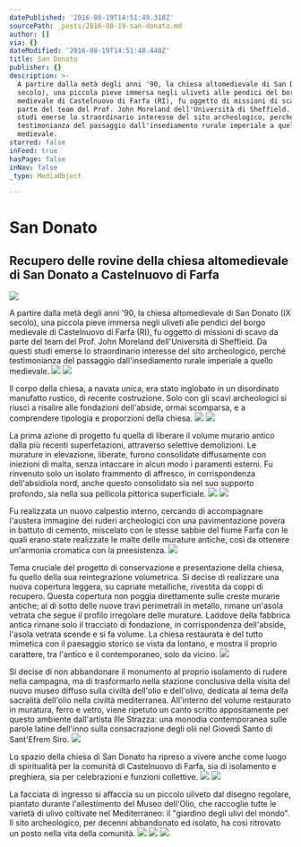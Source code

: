 ```yaml
---
datePublished: '2016-08-19T14:51:49.318Z'
sourcePath: _posts/2016-08-19-san-donato.md
author: []
via: {}
dateModified: '2016-08-19T14:51:48.448Z'
title: San Donato
publisher: {}
description: >-
  A partire dalla metà degli anni '90, la chiesa altomedievale di San Donato (IX
  secolo), una piccola pieve immersa negli uliveti alle pendici del borgo
  medievale di Castelnuovo di Farfa (RI), fu oggetto di missioni di scavo da
  parte del team del Prof. John Moreland dell'Università di Sheffield. Da questi
  studi emerse lo straordinario interesse del sito archeologico, perché
  testimonianza del passaggio dall'insediamento rurale imperiale a quello
  medievale.
starred: false
inFeed: true
hasPage: false
inNav: false
_type: MediaObject

---
```

# San Donato

## Recupero delle rovine della chiesa altomedievale di San Donato a Castelnuovo di Farfa
![](https://the-grid-user-content.s3-us-west-2.amazonaws.com/30a76560-a050-42b0-9988-4daba1e6edd8.jpg)

A partire dalla metà degli anni '90, la chiesa altomedievale di San Donato (IX secolo), una piccola pieve immersa negli uliveti alle pendici del borgo medievale di Castelnuovo di Farfa (RI), fu oggetto di missioni di scavo da parte del team del Prof. John Moreland dell'Università di Sheffield. Da questi studi emerse lo straordinario interesse del sito archeologico, perché testimonianza del passaggio dall'insediamento rurale imperiale a quello medievale.
![](https://the-grid-user-content.s3-us-west-2.amazonaws.com/0b2c070d-99a6-41db-b595-af01d1c7a6d6.jpg)
![](https://the-grid-user-content.s3-us-west-2.amazonaws.com/962842b3-422d-4743-97ae-6b788eae1099.jpg)

Il corpo della chiesa, a navata unica, era stato inglobato in un disordinato manufatto rustico, di recente costruzione. Solo con gli scavi archeologici si riuscì a risalire alle fondazioni dell'abside, ormai scomparsa, e a comprendere tipologia e proporzioni della chiesa.
![](https://the-grid-user-content.s3-us-west-2.amazonaws.com/0d07e752-8f62-4095-b16c-60bcd362db47.jpg)
![](https://the-grid-user-content.s3-us-west-2.amazonaws.com/7157e90e-7405-42b3-b0db-c41ba435b6a1.jpg)

La prima azione di progetto fu quella di liberare il volume murario antico dalla più recenti superfetazioni, attraverso selettive demolizioni. Le murature in elevazione, liberate, furono consolidate diffusamente con iniezioni di malta, senza intaccare in alcun modo i paramenti esterni. Fu rinvenuto solo un isolato frammento di affresco, in corrispondenza dell'absidiola nord, anche questo consolidato sia nel suo supporto profondo, sia nella sua pellicola pittorica superficiale.
![](https://the-grid-user-content.s3-us-west-2.amazonaws.com/4fd77ecf-a36c-41a2-8856-054d89c34471.jpg)
![](https://the-grid-user-content.s3-us-west-2.amazonaws.com/18075d5e-9155-4e59-92a1-c4ca4638394e.jpg)

Fu realizzata un nuovo calpestio interno, cercando di accompagnare l'austera immagine dei ruderi archeologici con una pavimentazione povera in battuto di cemento, miscelato con le stesse sabbie del fiume Farfa con le quali erano state realizzate le malte delle murature antiche, così da ottenere un'armonia cromatica con la preesistenza.
![](https://the-grid-user-content.s3-us-west-2.amazonaws.com/d9c3ff03-990c-4d53-af92-9be14b26d187.jpg)

Tema cruciale del progetto di conservazione e presentazione della chiesa, fu quello della sua reintegrazione volumetrica. Si decise di realizzare una nuova copertura leggera, su capriate metalliche, rivestita da coppi di recupero. Questa copertura non poggia direttamente sulle creste murarie antiche; al di sotto delle nuove travi perimetrali in metallo, rimane un'asola vetrata che segue il profilo irregolare delle murature. Laddove della fabbrica antica rimane solo il tracciato di fondazione, in corrispondenza dell'abside, l'asola vetrata scende e si fa volume. La chiesa restaurata è del tutto mimetica con il paesaggio storico se vista da lontano, e mostra il proprio carattere, tra l'antico e il contemporaneo, solo da vicino.
![](https://the-grid-user-content.s3-us-west-2.amazonaws.com/c68bab33-64ae-43d7-be73-0eb309a04edd.jpg)

Si decise di non abbandonare il monumento al proprio isolamento di rudere nella campagna, ma di trasformarlo nella stazione conclusiva della visita del nuovo museo diffuso sulla civiltà dell'olio e dell'olivo, dedicata al tema della sacralità dell'olio nella civiltà mediterranea. All'interno del volume restaurato in muratura, ferro e vetro, viene ripetuto un canto scritto appositamente per questo ambiente dall'artista Ille Strazza: una monodia contemporanea sulle parole latine dell'inno sulla consacrazione degli olii nel Giovedì Santo di Sant'Efrem Siro.
![](https://the-grid-user-content.s3-us-west-2.amazonaws.com/17bd763b-3942-43bf-8119-2d115a55de11.jpg)

Lo spazio della chiesa di San Donato ha ripreso a vivere anche come luogo di spiritualità per la comunità di Castelnuovo di Farfa, sia di isolamento e preghiera, sia per celebrazioni e funzioni collettive.
![](https://the-grid-user-content.s3-us-west-2.amazonaws.com/2b0594f1-54ba-486c-973e-ce79498881d1.jpg)
![](https://the-grid-user-content.s3-us-west-2.amazonaws.com/d97d689a-462c-4b6c-a9de-ebc941a47828.jpg)

La facciata di ingresso si affaccia su un piccolo uliveto dal disegno regolare, piantato durante l'allestimento del Museo dell'Olio, che raccoglie tutte le varietà di ulivo coltivate nel Mediterraneo: il "giardino degli ulivi del mondo". Il sito archeologico, per decenni abbandonato ed isolato, ha così ritrovato un posto nella vita della comunità.
![](https://the-grid-user-content.s3-us-west-2.amazonaws.com/0eeffacd-8c8d-4960-9460-6e2dd46fb89a.jpg)
![](https://the-grid-user-content.s3-us-west-2.amazonaws.com/e57d85e0-a661-4a54-bc3c-77e7de56cb61.jpg)
![](https://the-grid-user-content.s3-us-west-2.amazonaws.com/ad8243ab-5d21-41be-b72a-3643e5270460.jpg)